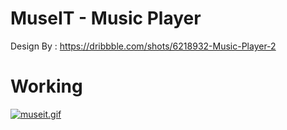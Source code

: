  # MuseIT - Music Player 

Design By : https://dribbble.com/shots/6218932-Music-Player-2

 # Working
[![museit.gif](https://s7.gifyu.com/images/museit.gif)](https://gifyu.com/image/ng9e)
 

 

